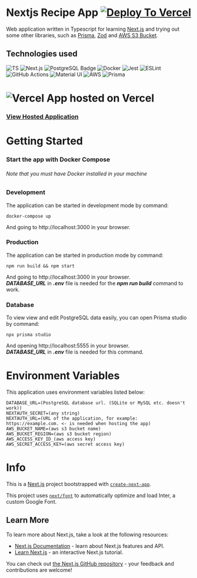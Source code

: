# Nextjs Recipe App  [![Deploy To Vercel](https://github.com/lapptomi/nextjs-recipeapp/actions/workflows/fly.yml/badge.svg)](https://github.com/lapptomi/nextjs-recipeapp/actions/workflows/fly.yml)

Web application written in Typescript for learning [Next.js](https://nextjs.org/) and trying out some other libraries, such as [Prisma](https://www.prisma.io/), [Zod](https://zod.dev/) and [AWS S3 Bucket](https://aws.amazon.com/s3/).

## Technologies used  

![TS](https://img.shields.io/badge/TypeScript-007ACC?style=for-the-badge&logo=typescript&logoColor=white)
![Next.js](https://img.shields.io/badge/next.js-000000?style=for-the-badge&logo=nextdotjs&logoColor=white)
![PostgreSQL Badge](https://img.shields.io/badge/PostgreSQL-4169E1?logo=postgresql&logoColor=fff&style=for-the-badge)
![Docker](https://img.shields.io/badge/docker-%230db7ed.svg?style=for-the-badge&logo=docker&logoColor=white)
![Jest](https://img.shields.io/badge/Jest-C21325?logo=jest&logoColor=fff&style=for-the-badge)
![ESLint](https://img.shields.io/badge/ESLint-4B3263?style=for-the-badge&logo=eslint&logoColor=white)
![GitHub Actions](https://img.shields.io/badge/github%20actions-%232671E5.svg?style=for-the-badge&logo=githubactions&logoColor=white)
![Material UI](https://img.shields.io/badge/Material--UI-0081CB?style=for-the-badge&logo=mui&logoColor=white)
![AWS](https://img.shields.io/badge/AWS-%23FF9900.svg?style=for-the-badge&logo=amazon-aws&logoColor=white)
![Prisma](https://img.shields.io/badge/Prisma-3982CE?style=for-the-badge&logo=Prisma&logoColor=white)


# ![Vercel](https://img.shields.io/badge/vercel-%23000000.svg?style=for-the-badge&logo=vercel&logoColor=white) App hosted on Vercel
### [View Hosted Application](https://nextjs-recipeapp.vercel.app/)


# Getting Started

### Start the app with Docker Compose
###### Note that you must have Docker installed in your machine   


### Development
The application can be started in development mode by command:  
```
docker-compose up
```
And going to http://localhost:3000 in your browser.  

### Production
The application can be started in production mode by command:  
```
npm run build && npm start
```  
And going to http://localhost:3000 in your browser.  
***DATABASE_URL*** in ***.env*** file is needed for the ***npm run build*** command to work.

### Database
To view view and edit PostgreSQL data easily, you can open Prisma studio by command:  
```
npx prisma studio
```  
And opening http://localhost:5555 in your browser.  
***DATABASE_URL*** in ***.env*** file is needed for this command.

# Environment Variables
This application uses environment variables listed below:  
```
DATABASE_URL=(PostgreSQL database url. (SQLite or MySQL etc. doesn't work))
NEXTAUTH_SECRET=(any string)
NEXTAUTH_URL=(URL of the application, for example: https://example.com. <- is needed when hosting the app)
AWS_BUCKET_NAME=(aws s3 bucket name)
AWS_BUCKET_REGION=(aws s3 bucket region)
AWS_ACCESS_KEY_ID_(aws access key)
AWS_SECRET_ACCESS_KEY=(aws secret access key)
```

# Info

This is a [Next.js](https://nextjs.org/) project bootstrapped with [`create-next-app`](https://github.com/vercel/next.js/tree/canary/packages/create-next-app).

This project uses [`next/font`](https://nextjs.org/docs/basic-features/font-optimization) to automatically optimize and load Inter, a custom Google Font.


## Learn More

To learn more about Next.js, take a look at the following resources:

- [Next.js Documentation](https://nextjs.org/docs) - learn about Next.js features and API.
- [Learn Next.js](https://nextjs.org/learn) - an interactive Next.js tutorial.

You can check out [the Next.js GitHub repository](https://github.com/vercel/next.js/) - your feedback and contributions are welcome!


